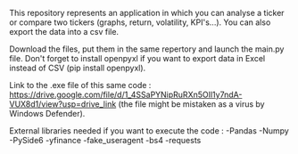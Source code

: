 This repository represents an application in which you can analyse a ticker or compare two tickers (graphs, return, volatility, KPI's...). You can also export the data into a csv file.

Download the files, put them in the same repertory and launch the main.py file. Don't forget to install openpyxl if you want to export data in Excel instead of CSV (pip install openpyxl).

Link to the .exe file of this same code : https://drive.google.com/file/d/1_4SSaPYNipRuRXn5OIl1y7ndA-VUX8d1/view?usp=drive_link (the file might be mistaken as a virus by Windows Defender).

External libraries needed if you want to execute the code : 
-Pandas
-Numpy
-PySide6
-yfinance
-fake_useragent
-bs4
-requests
